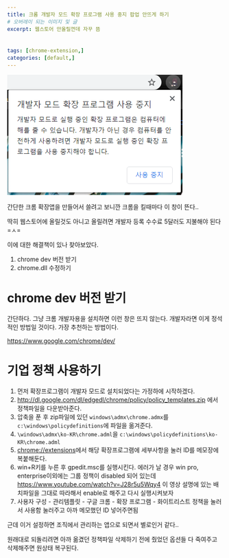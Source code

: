 ```yaml
---
title: 크롬 개발자 모드 확장 프로그램 사용 중지 팝업 안뜨게 하기
# 오버레이 되는 이미지 및 글
excerpt: 웹스토어 안올릴껀데 자꾸 뜸


tags: [chrome-extension,]
categories: [default,]
---
```


![1.png](1.png)

간단한 크롬 확장앱을 만들어서 쓸려고 보니깐 크롬을 킬때마다 이 창이 뜬다..

딱히 웹스토어에 올릴것도 아니고 올릴려면 개발자 등록 수수료 5달러도 지불해야 된다 =ㅅ=

이에 대한 해결책이 있나 찾아보았다.

1. chrome dev 버전 받기
1. chrome.dll 수정하기
    
# chrome dev 버전 받기
간단하다. 그냥 크롬 개발자용을 설치하면 이런 창은 뜨지 않는다. 개발자라면 이게 정석적인 방법일 것이다. 가장 추천하는 방법이다.

<https://www.google.com/chrome/dev/>

# 기업 정책 사용하기
1. 먼저 확장프로그램이 개발자 모드로 설치되었다는 가정하에 시작하겠다.
1. <http://dl.google.com/dl/edgedl/chrome/policy/policy_templates.zip> 에서 정책파일을 다운받아준다.
1. 압축을 푼 후 zip파일에 있던 `windows\admx\chrome.admx`를 `c:\windows\policydefinitions`에 파일을 옮겨준다.
1. `\windows\admx\ko-KR\chrome.adml`을 `c:\windows\policydefinitions\ko-KR\chrome.adml`
1. <chrome://extensions>에서 해당 확장프로그램에 세부사항을 눌러 ID를 메모장에 복붙해둔다.
1. win+R키를 누른 후 gpedit.msc를 실행시킨다. 에러가 날 경우 win pro, enterprise이외에는 그룹 정책이 disabled 되어 있는데 <https://www.youtube.com/watch?v=J28r5u5Wqy4> 이 영상 설명에 있는 배치파일을 그대로 따라해서 enable로 해주고 다시 실행시켜보자
1. 사용자 구성 - 관리템플릿 - 구글 크롬 - 확장 프로그램 - 화이트리스트 정책을 눌러서 사용함 눌러주고 아까 메모했던 ID 넣어주면됨

근데 이거 설정하면 조직에서 관리하는 앱으로 되면서 별로인거 같다..

원래대로 되돌리려면 아까 옮겼던 정책파일 삭제하기 전에 줬었던 옵션들 다 죽여주고 삭제해주면 원상태 복구된다.

